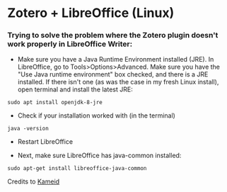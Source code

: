 # Zotero + LibreOffice (Linux)

### Trying to solve the problem where the Zotero plugin doesn't work properly in LibreOffice Writer:


- Make sure you have a Java Runtime Environment installed (JRE). In LibreOffice, go to Tools>Options>Advanced. Make sure you have the "Use Java runtime environment" box checked, and there is a JRE installed. If there isn't one (as was the case in my fresh Linux install), open terminal and install the latest JRE: 

`sudo apt install openjdk-8-jre`

- Check if your installation worked with (in the terminal)

`java -version` 

- Restart LibreOffice

- Next, make sure LibreOffice has java-common installed:

`sudo apt-get install libreoffice-java-common`

Credits to [Kameid](https://www.reddit.com/r/linux4noobs/comments/i6skza/installing_zotero_and_using_it_with_libreoffice/)
